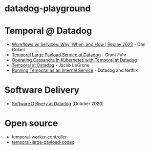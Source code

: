 # datadog-playground


# Temporal @ Datadog

- [Workflows vs Services: Why, When, and How | Replay 2023](https://www.youtube.com/watch?v=1jtMc6C-_-U) - Dan Golant
- [Temporal Large Payload Service at Datadog](https://www.youtube.com/watch?v=0BNEi2skUdg) - Grant Fuhr
- [Operating Cassandra in Kubernetes with Temporal at Datadog](https://www.youtube.com/watch?v=_vnXUOfKNQ0)
- [Temporal at Datadog](https://www.youtube.com/watch?v=LxgkAoTSI8Q) - Jacob LeGrone
- [Running Temporal as an Internal Service](https://www.youtube.com/watch?v=jbw702SBhp4) - Datadog and Netflix

# Software Delivery
- [Software Delivery at Datadog](https://www.youtube.com/watch?v=H67uuwVO1tc) (October 2020)


# Open source
- [temporal-worker-controller](https://github.com/DataDog/temporal-worker-controller)
- [temporal-large-payload-codec](https://github.com/DataDog/temporal-large-payload-codec)

